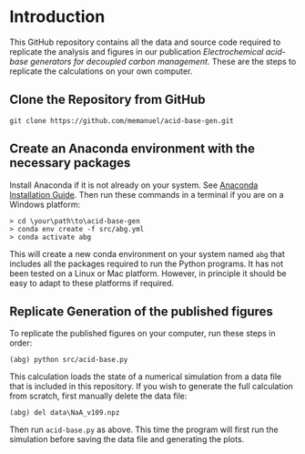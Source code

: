 # Introduction

This GitHub repository contains all the data and source code required to replicate the analysis and figures in our publication *Electrochemical acid-base generators for decoupled carbon management*.
These are the steps to replicate the calculations on your own computer.

## Clone the Repository from GitHub

    git clone https://github.com/memanuel/acid-base-gen.git

## Create an Anaconda environment with the necessary packages

Install Anaconda if it is not already on your system.
See [Anaconda Installation Guide](https://conda.io/projects/conda/en/latest/user-guide/install/index.html).
Then run these commands in a terminal if you are on a Windows platform:

    > cd \your\path\to\acid-base-gen
    > conda env create -f src/abg.yml
    > conda activate abg

This will create a new conda environment on your system named `abg` that includes all the packages required to run the Python programs.
It has not been tested on a Linux or Mac platform. However, in principle it should be easy to adapt to these platforms if required.

## Replicate Generation of the published figures

To replicate the published figures on your computer, run these steps in order:

    (abg) python src/acid-base.py

This calculation loads the state of a numerical simulation from a data file that is included in this repository.
If you wish to generate the full calculation from scratch, first manually delete the data file:

    (abg) del data\NaA_v109.npz

Then run `acid-base.py` as above. This time the program will first run the simulation before saving the data file and generating the plots.

